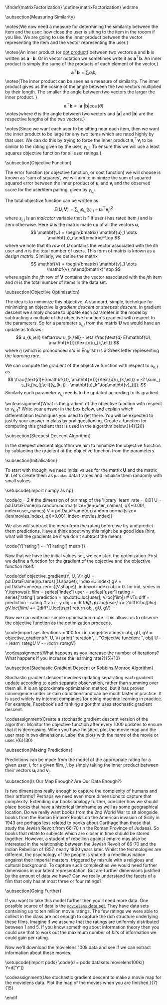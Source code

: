 \ifndef{matrixFactorization}
\define{matrixFactorization}
\editme

\subsection{Measuring Similarity}

\notes{We now need a measure for determining the similarity between
the item and the user: how close the user is sitting to the item in
the rooom if you like. We are going to use the inner product between
the vector representing the item and the vector representing the
user.}

\notes{An inner product (or
[dot product](http://en.wikipedia.org/wiki/Dot_product)) between two
vectors $\mathbf{a}$ and $\mathbf{b}$ is written as
$\mathbf{a}\cdot\mathbf{b}$. Or in vector notation we sometimes write
it as $\mathbf{a}^\top\mathbf{b}$. An inner product is simply the sume
of the products of each element of the vector,}
$$
\mathbf{a}^\top\mathbf{b} = \sum_{i} a_i b_i
$$
\notes{The inner product can be seen as a measure of similarity. The
inner product gives us the cosine of the angle between the two vectors
multiplied by their length. The smaller the angle between two vectors
the larger the inner product. }
$$
\mathbf{a}^\top\mathbf{b} = |\mathbf{a}||\mathbf{b}| \cos(\theta)
$$
\notes{where $\theta$ is the angle between two vectors and
$|\mathbf{a}|$ and $|\mathbf{b}|$ are the respective lengths of the
two vectors.}

\notes{Since we want each user to be sitting near each item, then we
want the inner product to be large for any two items which are rated
highly by that user. We can do this by trying to force the inner
product $\mathbf{u}_i^\top\mathbf{v}_j$ to be similar to the rating
given by the user, $y_{i,j}$. To ensure this we will use a least
squares objective function for all user ratings.}

\subsection{Objective Function}

The error function (or objective function, or cost function) we will
choose is known as 'sum of squares', we will aim to minimize the sum
of squared squared error between the inner product of $\mathbf{u}_i$
and $\mathbf{v}_i$ and the observed score for the user/item pairing,
given by $y_{i, j}$.

The total objective function can be written as
$$
E(\mathbf{U}, \mathbf{V}) = \sum_{i,j} s_{i,j} (y_{i,j} - \mathbf{u}_i^\top \mathbf{v}_j)^2
$$
where $s_{i,j}$ is an *indicator* variable that is 1 if user $i$ has rated item $j$ and is zero otherwise. Here $\mathbf{U}$ is the matrix made up of all the vectors $\mathbf{u}$,
$$
\mathbf{U} = \begin{bmatrix} \mathbf{u}_1 \dots \mathbf{u}_n\end{bmatrix}^\top
$$
where we note that $i$th *row* of $\mathbf{U}$ contains the vector associated with the $i$th user and $n$ is the total number of users. This form of matrix is known as a *design matrix*. Similarly, we define the matrix
$$
\mathbf{V} = \begin{bmatrix} \mathbf{v}_1 \dots \mathbf{v}_m\end{bmatrix}^\top
$$
where again the $j$th row of $\mathbf{V}$ contains the vector associated with the $j$th item and $m$ is the total number of items in the data set.

\subsection{Objective Optimization}

The idea is to mimimize this objective. A standard, simple, technique
for minimizing an objective is *gradient descent* or *steepest
descent*. In gradient descent we simply choose to update each
parameter in the model by subtracting a multiple of the objective
function's gradient with respect to the parameters. So for a parameter
$u_{i,j}$ from the matrix $\mathbf{U}$ we would have an update as
follows:
$$ 
u_{k,\ell} \leftarrow u_{k,\ell} - \eta \frac{\text{d}
E(\mathbf{U}, \mathbf{V})}{\text{d}u_{k,\ell}} 
$$
where $\eta$ (which is pronounced *eta* in English) is a Greek letter representing the *learning rate*.

We can compute the gradient of the objective function with respect to
$u_{k,\ell}$ as
$$
\frac{\text{d}E(\mathbf{U}, \mathbf{V})}{\text{d}u_{k,\ell}} = -2
\sum_j s_{k,j}v_{j,\ell}(y_{k, j} - \mathbf{u}_k^\top\mathbf{v}_{j}).
$$
Similarly each parameter $v_{i,j}$ needs to be updated according to
its gradient.

\writeassignment{What is the gradient of the objective function with
respect to $v_{k, \ell}$? Write your answer in the box below, and
explain which differentiation techniques you used to get there. You
will be expected to justify your answer in class by oral
questioning. Create a function for computing this gradient that is
used in the algorithm below.}{4}{20}

\subsection{Steepest Descent Algorithm}

In the steepest descent algorithm we aim to minimize the objective
function by subtacting the gradient of the objective function from the
parameters.

\subsection{Initialisation}

To start with though, we need initial values for the matrix
$\mathbf{U}$ and the matrix $\mathbf{V}$. Let's create them as
`pandas` data frames and initialise them randomly with small values.

\setupcode{import numpy as np}

\code{q = 2 # the dimension of our map of the 'library'
learn_rate = 0.01
U = pd.DataFrame(np.random.normal(size=(len(user_names), q))*0.001, index=user_names)
V = pd.DataFrame(np.random.normal(size=(len(movies.index), q))*0.001, index=movies.index)}

We also will subtract the mean from the rating before we try and
predict them predictions. Have a think about why this might be a good
idea (hint, what will the gradients be if we don't subtract the mean).

\code{Y['rating'] -= Y['rating'].mean()}

Now that we have the initial values set, we can start the
optimization. First we define a function for the gradient of the
objective and the objective function itself.

\code{def objective_gradient(Y, U, V):
    gU = pd.DataFrame(np.zeros((U.shape)), index=U.index)
    gV = pd.DataFrame(np.zeros((V.shape)), index=V.index)
    obj = 0.
    for ind, series in Y.iterrows():
        film = series['index']
        user = series['user']
        rating = series['rating']
        prediction = np.dot(U.loc[user], V.loc[film]) # vTu
        diff = prediction - rating # vTu - y
        obj += diff*diff
        gU.loc[user] += 2*diff*V.loc[film]
        gV.loc[film] += 2*diff*U.loc[user]
    return obj, gU, gV}
	
Now we can write our simple optimisation route. This allows us to
observe the objective function as the optimization proceeds.

\code{import sys
iterations = 100
for i in range(iterations):
    obj, gU, gV = objective_gradient(Y, U, V)
    print("Iteration", i, "Objective function: ", obj)
    U -= learn_rate*gU
    V -= learn_rate*gV}
	
\codeassignment{What happens as you increase the number of iterations?
What happens if you increase the learning rate?}{5}{10}

\subsection{Stochastic Gradient Descent or Robbins Monroe Algorithm}

Stochastic gradient descent involves updating separating each gradient
update according to each separate observation, rather than summing
over them all. It is an approximate optimization method, but it has
proven convergence under certain conditions and can be much faster in
practice. It is used widely by internet companies for doing machine
learning in practice. For example, Facebook's ad ranking algorithm
uses stochastic gradient descent.

\codeassignment{Create a stochastic gradient descent version of the
algorithm. Monitor the objective function after every 1000 updates to
ensure that it is decreasing. When you have finished, plot the movie
map and the user map in two dimensions. Label the plots with the name
of the movie or user.}{6}{30}

\subsection{Making Predictions}

Predictions can be made from the model of the appropriate rating for a
given user, $i$, for a given film, $j$, by simply taking the inner
product between their vectors $\mathbf{u}_i$ and $\mathbf{v}_j$.

\subsection{Is Our Map Enough? Are Our Data Enough?}

Is two dimensions really enough to capture the complexity of humans
and their artforms? Perhaps we need even more dimensions to capture
that complexity. Extending our books analogy further, consider how we
should place books that have a historical timeframe as well as some
geographical location. Do we really want books from the 2nd World War
to sit alongside books from the Roman Empire? Books on the American
invasion of Sicily in 1943 are perhaps less related to books about
Carthage than those that study the Jewish Revolt from 66-70 (in the
Roman Province of Judaea). So books that relate to subjects which are
closer in time should be stored together. However, a student of
rebellion against empire may also be interested in the relationship
between the Jewish Revolt of 66-70 and the Indian Rebellion of 1857,
nearly 1800 years later. Whilst the technologies are different, the
psychology of the people is shared: a rebellious nation angainst their
imperial masters, triggered by misrule with a religious and cultural
background. To capture such complexities we would need further
dimensions in our latent representation. But are further dimensions
justified by the amount of data we have? Can we really understand the
facets of a film that only has at most three or four ratings?

\subsection{Going Further}

If you want to take this model further then you'll need more data. One
possible source of data is the
[`movielens` data set](http://grouplens.org/datasets/movielens/). They
have data sets containing up to ten million movie ratings. The few
ratings we were able to collect in the class are not enough to capture
the rich structure underlying these films. Imagine if we assume that
the ratings are uniformly distributed between 1 and 5. If you know
something about information theory then you could use that to work out
the maximum number of *bits* of information we could gain per rating.

Now we'll download the movielens 100k data and see if we can extract
information about these movies.

\setupcode{import pods}
\code{d = pods.datasets.movielens100k()
Y=d['Y']}

\codeassignment{Use stochastic gradient descent to make a movie map
for the movielens data. Plot the map of the movies when you are
finished.}{7}{15}

\endif
